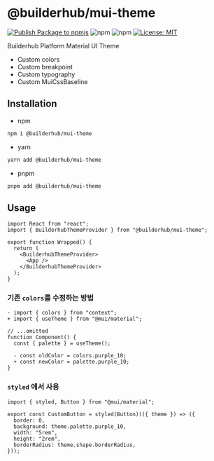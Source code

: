 # @builderhub/mui-theme

[![Publish Package to npmjs](https://github.com/eunchurn/mui-theme/actions/workflows/publish.yml/badge.svg)](https://github.com/eunchurn/mui-theme/actions/workflows/publish.yml) ![npm](https://img.shields.io/npm/dw/@builderhub%2Fmui-theme) ![npm](https://img.shields.io/npm/v/@builderhub/mui-theme?color=%2357C754&label=npm%20version) [![License: MIT](https://img.shields.io/badge/License-MIT-yellow.svg)](https://opensource.org/licenses/MIT)

Builderhub Platform Material UI Theme

- Custom colors
- Custom breakpoint
- Custom typography
- Custom MuiCssBaseline

## Installation

- npm

```zsh
npm i @builderhub/mui-theme
```

- yarn

```zsh
yarn add @builderhub/mui-theme
```

- pnpm

```zsh
pnpm add @builderhub/mui-theme
```

## Usage

```tsx
import React from "react";
import { BuilderhubThemeProvider } from "@builderhub/mui-theme";

export function Wrapped() {
  return (
    <BuilderhubThemeProvider>
      <App />
    </BuilderhubThemeProvider>
  );
}
```

### 기존 `colors`를 수정하는 방법

```tsx
- import { colors } from "context";
+ import { useTheme } from "@mui/material";

// ...omitted
function Component() {
  const { palette } = useTheme();

  - const oldColor = colors.purple_10;
  + const newColor = palette.purple_10;
}
```

### `styled` 에서 사용

```tsx
import { styled, Button } from "@mui/material";

export const CustomButton = styled(Button)(({ theme }) => ({
  border: 0,
  background: theme.palette.purple_10,
  width: "5rem",
  height: "2rem",
  borderRadius: theme.shape.borderRadius,
}));
```
